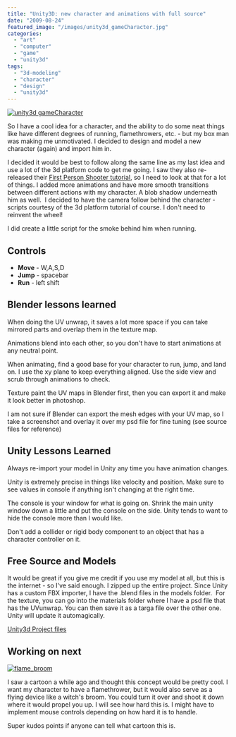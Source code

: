```yaml
---
title: "Unity3D: new character and animations with full source"
date: "2009-08-24"
featured_image: "/images/unity3d_gameCharacter.jpg"
categories: 
  - "art"
  - "computer"
  - "game"
  - "unity3d"
tags: 
  - "3d-modeling"
  - "character"
  - "design"
  - "unity3d"
---
```


[![unity3d gameCharacter](/images/unity3d_gameCharacter.jpg "unity3d_gameCharacter")](http://blog.scottpetrovic.com/wp-content/uploads/2009/08/unity3d_gameCharacter.jpg)

So I have a cool idea for a character, and the ability to do some neat things like have different degrees of running, flamethrowers, etc. - but my box man was making me unmotivated. I decided to design and model a new character (again) and import him in.

I decided it would be best to follow along the same line as my last idea and use a lot of the 3d platform code to get me going. I saw they also re-released their [First Person Shooter tutorial](http://unity3d.com/support/resources/tutorials/fpstutorial), so I need to look at that for a lot of things. I added more animations and have more smooth transitions between different actions with my character. A blob shadow underneath him as well.  I decided to have the camera follow behind the character - scripts courtesy of the 3d platform tutorial of course. I don't need to reinvent the wheel!

I did create a little script for the smoke behind him when running.

## Controls

- **Move** - W,A,S,D
- **Jump** - spacebar
- **Run** - left shift

## Blender lessons learned

When doing the UV unwrap, it saves a lot more space if you can take mirrored parts and overlap them in the texture map.

Animations blend into each other, so you don't have to start animations at any neutral point.

When animating, find a good base for your character to run, jump, and land on. I use the xy plane to keep everything aligned. Use the side view and scrub through animations to check.

Texture paint the UV maps in Blender first, then you can export it and make it look better in photoshop.

I am not sure if Blender can export the mesh edges with your UV map, so I take a screenshot and overlay it over my psd file for fine tuning (see source files for reference)

## Unity Lessons Learned

Always re-import your model in Unity any time you have animation changes.

Unity is extremely precise in things like velocity and position. Make sure to see values in console if anything isn't changing at the right time.

The console is your window for what is going on. Shrink the main unity window down a little and put the console on the side. Unity tends to want to hide the console more than I would like.

Don't add a collider or rigid body component to an object that has a character controller on it.

## Free Source and Models

It would be great if you give me credit if you use my model at all, but this is the internet - so I've said enough. I zipped up the entire project. Since Unity has a custom FBX importer, I have the .blend files in the models folder.  For the texture, you can go into the materials folder where I have a psd file that has the UVunwrap. You can then save it as a targa file over the other one. Unity will update it automagically.

[Unity3d Project files](/unity3d/LearningAboutCharacters.rar)

## Working on next

[![flame_broom](/images/flame_broom.jpg "flame_broom")](http://blog.scottpetrovic.com/wp-content/uploads/2009/08/flame_broom.jpg)

I saw a cartoon a while ago and thought this concept would be pretty cool. I want my character to have a flamethrower, but it would also serve as a flying device like a witch's broom. You could turn it over and shoot it down where it would propel you up. I will see how hard this is. I might have to implement mouse controls depending on how hard it is to handle.

Super kudos points if anyone can tell what cartoon this is.
